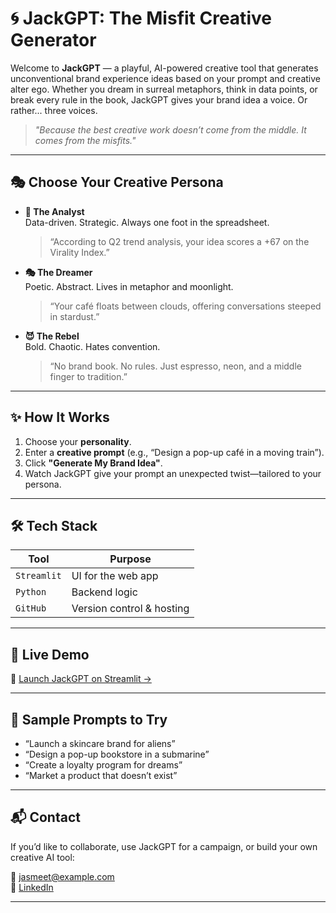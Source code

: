 # 🌀 JackGPT: The Misfit Creative Generator

Welcome to **JackGPT** — a playful, AI-powered creative tool that generates unconventional brand experience ideas based on your prompt and creative alter ego. Whether you dream in surreal metaphors, think in data points, or break every rule in the book, JackGPT gives your brand idea a voice. Or rather... three voices.

> _"Because the best creative work doesn’t come from the middle. It comes from the misfits."_

---

## 🎭 Choose Your Creative Persona

- **🧠 The Analyst**  
  Data-driven. Strategic. Always one foot in the spreadsheet.  
  > “According to Q2 trend analysis, your idea scores a +67 on the Virality Index.”

- **🎭 The Dreamer**  
  Poetic. Abstract. Lives in metaphor and moonlight.  
  > “Your café floats between clouds, offering conversations steeped in stardust.”

- **😈 The Rebel**  
  Bold. Chaotic. Hates convention.  
  > “No brand book. No rules. Just espresso, neon, and a middle finger to tradition.”

---

## ✨ How It Works

1. Choose your **personality**.
2. Enter a **creative prompt** (e.g., “Design a pop-up café in a moving train”).
3. Click **"Generate My Brand Idea"**.
4. Watch JackGPT give your prompt an unexpected twist—tailored to your persona.

---

## 🛠️ Tech Stack

| Tool        | Purpose                     |
|-------------|-----------------------------|
| `Streamlit` | UI for the web app          |
| `Python`    | Backend logic               |
| `GitHub`    | Version control & hosting   |

---

## 🚀 Live Demo

🔗 [Launch JackGPT on Streamlit →](https://jackgpt-misfit-creative-generator-aabcgf7e3rr7yfm6kb2tzg.streamlit.app/)

---

## 🧠 Sample Prompts to Try

- “Launch a skincare brand for aliens”
- “Design a pop-up bookstore in a submarine”
- “Create a loyalty program for dreams”
- “Market a product that doesn’t exist”

---


## 📬 Contact

If you’d like to collaborate, use JackGPT for a campaign, or build your own creative AI tool:

📧 jasmeet@example.com  
🔗 [LinkedIn](https://www.linkedin.com/in/jasmeet-kaur-virdi/)  

---
